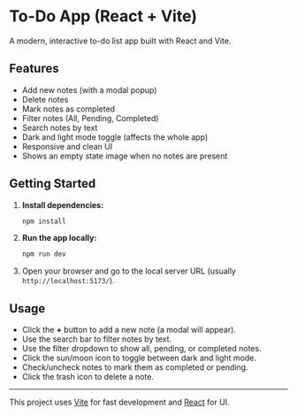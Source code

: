 # To-Do App (React + Vite)

A modern, interactive to-do list app built with React and Vite.

## Features
- Add new notes (with a modal popup)
- Delete notes
- Mark notes as completed
- Filter notes (All, Pending, Completed)
- Search notes by text
- Dark and light mode toggle (affects the whole app)
- Responsive and clean UI
- Shows an empty state image when no notes are present

## Getting Started

1. **Install dependencies:**
   ```bash
   npm install
   ```
2. **Run the app locally:**
   ```bash
   npm run dev
   ```
3. Open your browser and go to the local server URL (usually `http://localhost:5173/`).

## Usage
- Click the **+** button to add a new note (a modal will appear).
- Use the search bar to filter notes by text.
- Use the filter dropdown to show all, pending, or completed notes.
- Click the sun/moon icon to toggle between dark and light mode.
- Check/uncheck notes to mark them as completed or pending.
- Click the trash icon to delete a note.

---

This project uses [Vite](https://vitejs.dev/) for fast development and [React](https://react.dev/) for UI.
